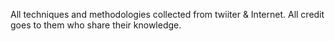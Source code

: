 All techniques and methodologies collected from twiiter & Internet.
All credit goes to them who share their knowledge.
